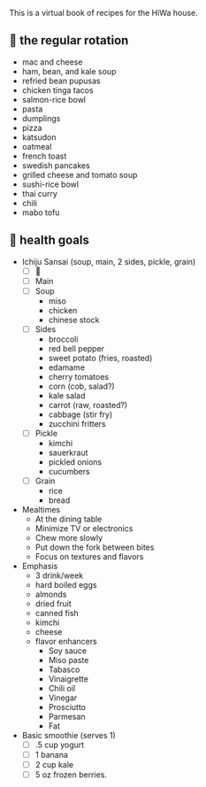 This is a virtual book of recipes for the HiWa house.  

## 🍳 the regular rotation
* mac and cheese
* ham, bean, and kale soup
* refried bean pupusas
* chicken tinga tacos
* salmon-rice bowl
* pasta
* dumplings
* pizza
* katsudon
* oatmeal
* french toast
* swedish pancakes
* grilled cheese and tomato soup
* sushi-rice bowl
* thai curry
* chili
* mabo tofu

## 💚 health goals
* Ichiju Sansai (soup, main, 2 sides, pickle, grain)
	- [ ] 🍱
	- [ ] Main
	- [ ] Soup
		* miso
		* chicken
		* chinese stock
	- [ ] Sides
		* broccoli
		* red bell pepper
		* sweet potato (fries, roasted)
		* edamame
		* cherry tomatoes
		* corn (cob, salad?)
		* kale salad
		* carrot (raw, roasted?)
		* cabbage (stir fry)
		* zucchini fritters
	- [ ] Pickle
		* kimchi
		* sauerkraut
		* pickled onions
		* cucumbers
	- [ ] Grain
		* rice
		* bread
* Mealtimes
	* At the dining table
	* Minimize TV or electronics
	* Chew more slowly
	* Put down the fork between bites
	* Focus on textures and flavors
* Emphasis
	* 3 drink/week
	* hard boiled eggs
	* almonds
	* dried fruit
	* canned fish
	* kimchi
	* cheese
	* flavor enhancers
		* Soy sauce
		* Miso paste
		* Tabasco
		* Vinaigrette
		* Chili oil
		* Vinegar
		* Prosciutto
		* Parmesan
		* Fat
* Basic smoothie (serves 1)
	- [ ] .5 cup yogurt
	- [ ] 1 banana
	- [ ] 2 cup kale
	- [ ] 5 oz frozen berries.
